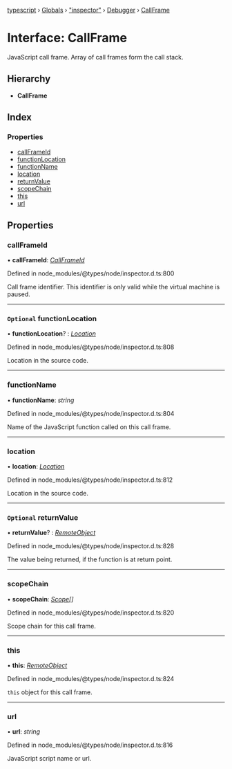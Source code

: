 [typescript](../README.md) › [Globals](../globals.md) › ["inspector"](../modules/_inspector_.md) › [Debugger](../modules/_inspector_.debugger.md) › [CallFrame](_inspector_.debugger.callframe.md)

# Interface: CallFrame

JavaScript call frame. Array of call frames form the call stack.

## Hierarchy

* **CallFrame**

## Index

### Properties

* [callFrameId](_inspector_.debugger.callframe.md#callframeid)
* [functionLocation](_inspector_.debugger.callframe.md#optional-functionlocation)
* [functionName](_inspector_.debugger.callframe.md#functionname)
* [location](_inspector_.debugger.callframe.md#location)
* [returnValue](_inspector_.debugger.callframe.md#optional-returnvalue)
* [scopeChain](_inspector_.debugger.callframe.md#scopechain)
* [this](_inspector_.debugger.callframe.md#this)
* [url](_inspector_.debugger.callframe.md#url)

## Properties

###  callFrameId

• **callFrameId**: *[CallFrameId](../modules/_inspector_.debugger.md#callframeid)*

Defined in node_modules/@types/node/inspector.d.ts:800

Call frame identifier. This identifier is only valid while the virtual machine is paused.

___

### `Optional` functionLocation

• **functionLocation**? : *[Location](_inspector_.debugger.location.md)*

Defined in node_modules/@types/node/inspector.d.ts:808

Location in the source code.

___

###  functionName

• **functionName**: *string*

Defined in node_modules/@types/node/inspector.d.ts:804

Name of the JavaScript function called on this call frame.

___

###  location

• **location**: *[Location](_inspector_.debugger.location.md)*

Defined in node_modules/@types/node/inspector.d.ts:812

Location in the source code.

___

### `Optional` returnValue

• **returnValue**? : *[RemoteObject](_inspector_.runtime.remoteobject.md)*

Defined in node_modules/@types/node/inspector.d.ts:828

The value being returned, if the function is at return point.

___

###  scopeChain

• **scopeChain**: *[Scope](_inspector_.debugger.scope.md)[]*

Defined in node_modules/@types/node/inspector.d.ts:820

Scope chain for this call frame.

___

###  this

• **this**: *[RemoteObject](_inspector_.runtime.remoteobject.md)*

Defined in node_modules/@types/node/inspector.d.ts:824

<code>this</code> object for this call frame.

___

###  url

• **url**: *string*

Defined in node_modules/@types/node/inspector.d.ts:816

JavaScript script name or url.
